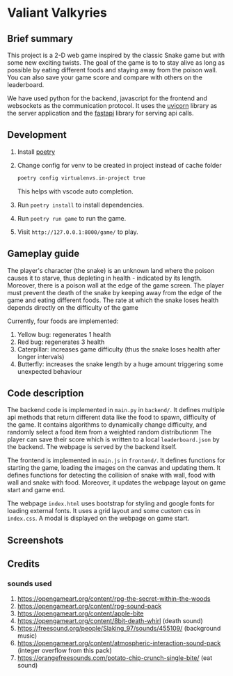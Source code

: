 # Valiant Valkyries

## Brief summary
This project is a 2-D web game inspired by the classic Snake game but with some new exciting twists.
The goal of the game is to to stay alive as long as possible by eating different foods and staying away from the poison wall.
You can also save your game score and compare with others on the leaderboard.

We have used python for the backend, javascript for the frontend and websockets as the communication protocol.
It uses the [uvicorn](https://www.uvicorn.org/) library as the server application and the [fastapi](https://fastapi.tiangolo.com/) library for serving api calls.

## Development

1. Install [poetry](https://python-poetry.org/docs/master/#installing-with-the-official-installer)

2. Change config for venv to be created in project instead of cache folder
   ```sh
   poetry config virtualenvs.in-project true
   ```
   This helps with vscode auto completion.

3. Run `poetry install` to install dependencies.

4. Run `poetry run game` to run the game.

4. Visit `http://127.0.0.1:8000/game/` to play.

## Gameplay guide
The player's character (the snake) is an unknown land where the poison causes it to starve, thus depleting in health - indicated by its length.
Moreover, there is a poison wall at the edge of the game screen.
The player must prevent the death of the snake by keeping away from the edge of the game and eating different foods.
The rate at which the snake loses health depends directly on the difficulty of the game
 
Currently, four foods are implemented:
1. Yellow bug: regenerates 1 health
2. Red bug: regenerates 3 health
3. Caterpillar: increases game difficulty (thus the snake loses health after longer intervals)
4. Butterfly: increases the snake length by a huge amount triggering some unexpected behaviour

## Code description
The backend code is implemented in `main.py` in `backend/`.
It defines multiple api methods that return different data like the food to spawn, difficulty of the game.
It contains algorithms to dynamically change difficulty, and randomly select a food item from a weighted random distributionm
The player can save their score which is written to a local `leaderboard.json` by the backend.
The webpage is served by the backend itself.

The frontend is implemented in `main.js` in `frontend/`.
It defines functions for starting the game, loading the images on the canvas and updating them.
It defines functions for detecting the collision of snake with wall, food with wall and snake with food.
Moreover, it updates the webpage layout on game start and game end.

The webpage `index.html` uses bootstrap for styling and google fonts for loading external fonts.
It uses a grid layout and some custom css in `index.css`.
A modal is displayed on the webpage on game start.

## Screenshots

## Credits

### sounds used
1. https://opengameart.org/content/rpg-the-secret-within-the-woods
2. https://opengameart.org/content/rpg-sound-pack
3. https://opengameart.org/content/apple-bite
4. https://opengameart.org/content/8bit-death-whirl (death sound)
5. https://freesound.org/people/Slaking_97/sounds/455109/ (background music)
6. https://opengameart.org/content/atmospheric-interaction-sound-pack (integer overflow from this pack)
7. https://orangefreesounds.com/potato-chip-crunch-single-bite/ (eat sound)
